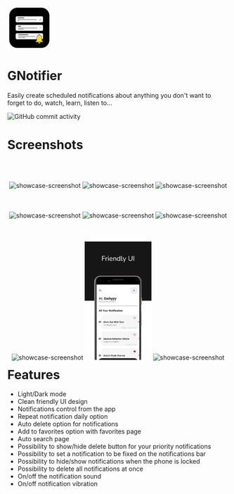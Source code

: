 <img src="assets/docs_assets/Logo.png" alt="logo" width="100" />


# GNotifier

Easily create scheduled notifications about anything you don't want to forget to do, watch, learn, listen to...

![GitHub commit activity](https://img.shields.io/github/commit-activity/y/anasfik/I-will-watch-later)
<br>

# Screenshots
<br>
<br>
<p style="float: left;" align="center" >
<img src="assets/docs_assets/1 – 1.png" alt="showcase-screenshot" width="30%">
<img src="assets/docs_assets/2 – 1.png" alt="showcase-screenshot" width="30%">
<img src="assets/docs_assets/1 – 2.png" alt="showcase-screenshot" width="30%">
<br>
<br>
<br>
<br>
<img src="assets/docs_assets/2 – 2.png" alt="showcase-screenshot" width="30%"">
<img src="assets/docs_assets/1 – 3.png" alt="showcase-screenshot" width="30%"">
<img src="assets/docs_assets/2 – 3.png" alt="showcase-screenshot" width="30%"">
<br>
<br>
<br>
<br>
<img src="assets/docs_assets/1 – 4.png" alt="showcase-screenshot" width="30%">
<img src="assets/docs_assets/1.png" alt="showcase-screenshot" width="30%">
<img src="assets/docs_assets/1 – 1.png" alt="showcase-screenshot" width="30%">
</p>


# Features
- Light/Dark mode
- Clean friendly UI design
- Notifications control from the app
- Repeat notification daily option
- Auto delete option for notifications
- Add to favorites option with favorites page
- Auto search page
- Possibility to show/hide delete button for your priority notifications
- Possibility to set a notification to be fixed on the notifications bar
- Possibility to hide/show notifications when the phone is locked
- Possibility to delete all notifications at once
- On/off the notification sound
- On/off notification vibration

